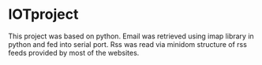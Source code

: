 # IOTproject
This project was based on python.
Email was retrieved using imap library in python and fed into serial port.
Rss was read via minidom structure of rss feeds provided by most of the websites.
